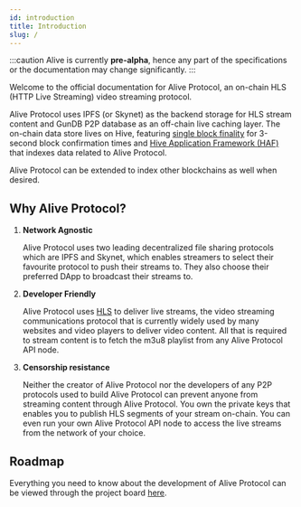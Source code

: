 ```yaml
---
id: introduction
title: Introduction
slug: /
---
```


:::caution
Alive is currently **pre-alpha**, hence any part of the specifications or the documentation may change significantly.
:::

Welcome to the official documentation for Alive Protocol, an on-chain HLS (HTTP Live Streaming) video streaming protocol.

Alive Protocol uses IPFS (or Skynet) as the backend storage for HLS stream content and GunDB P2P database as an off-chain live caching layer. The on-chain data store lives on Hive, featuring [single block finality](https://peakd.com/hive-139531/@blocktrades/one-block-irreversibility-for-delegated-proof-of-stake-dpos) for 3-second block confirmation times and [Hive Application Framework (HAF)](https://gitlab.syncad.com/hive/haf) that indexes data related to Alive Protocol.

Alive Protocol can be extended to index other blockchains as well when desired.

## Why Alive Protocol?

1. **Network Agnostic**

    Alive Protocol uses two leading decentralized file sharing protocols which are IPFS and Skynet, which enables streamers to select their favourite protocol to push their streams to. They also choose their preferred DApp to broadcast their streams to.

2. **Developer Friendly**

    Alive Protocol uses [HLS](https://developer.apple.com/streaming) to deliver live streams, the video streaming communications protocol that is currently widely used by many websites and video players to deliver video content. All that is required to stream content is to fetch the m3u8 playlist from any Alive Protocol API node.

3. **Censorship resistance**

    Neither the creator of Alive Protocol nor the developers of any P2P protocols used to build Alive Protocol can prevent anyone from streaming content through Alive Protocol. You own the private keys that enables you to publish HLS segments of your stream on-chain. You can even run your own Alive Protocol API node to access the live streams from the network of your choice.

## Roadmap

Everything you need to know about the development of Alive Protocol can be viewed through the project board [here](https://github.com/orgs/aliveprotocol/projects/1).